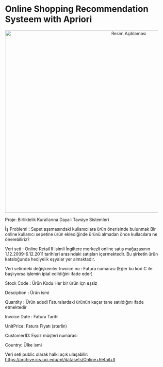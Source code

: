 # Online Shopping Recommendation Systeem with Apriori
<p align="center">
  <img src="https://i.pinimg.com/564x/8d/ed/aa/8dedaaac770c7a4a7ba1a614267695ac.jpg" alt="Resim Açıklaması" width="800" height="600" />
</p>





Proje: Birliktelik Kurallarına Dayalı Tavsiye Sistemleri 

İş Problemi : Sepet aşamasındaki kullanıcılara ürün önerisinde bulunmak
Bir online kullanıcı sepetine ürün eklediğinde ürünü almadan önce kullacılara ne önerebiliriz?

Veri seti : Online Retail II isimli İngiltere merkezli online satış mağazasının 
1.12.2009-9.12.2011 tarihleri arasındaki satışları içermektedir.
Bu şirketin ürün kataloğunda hediyelik eşyalar yer almaktadır.

Veri setindeki değişkemler 
Invoice no : Fatura numarası
(Eğer bu kod C ile başlıyorsa işlemin iptal edildiğini ifade eder)

Stock Code : Ürün Kodu
Her bir ürün içn eşsiz

Desciption : Ürün ismi

Quantity : Ürün adedi 
Faturalardaki ürünün kaçar tane satıldığını ifade etmektedir

Invoice Date : Fatura Tarihi

UnitPrice: Fatura Fiyatı (sterlin)

CustomerID: Eşsiz müşteri numarası

Country: Ülke ismi

Veri seti public olarak halkı açık ulaşabilir:
https://archive.ics.uci.edu/ml/datasets/Online+Retail+II

